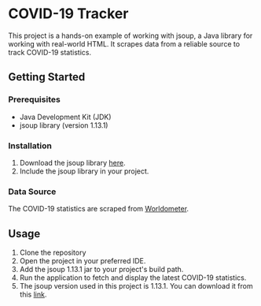 # COVID-19 Tracker

This project is a hands-on example of working with jsoup, a Java library for working with real-world HTML. It scrapes data from a reliable source to track COVID-19 statistics.

## Getting Started

### Prerequisites

- Java Development Kit (JDK)
- jsoup library (version 1.13.1)

### Installation

1. Download the jsoup library [here](https://jsoup.org/packages/jsoup-1.13.1.jar).
2. Include the jsoup library in your project.

### Data Source

The COVID-19 statistics are scraped from [Worldometer](https://www.worldometers.info/coronavirus/).

## Usage

1. Clone the repository
2. Open the project in your preferred IDE.
3. Add the jsoup 1.13.1 jar to your project's build path.
4. Run the application to fetch and display the latest COVID-19 statistics.
5. The jsoup version used in this project is 1.13.1. You can download it from this [link](https://jsoup.org/packages/jsoup-1.13.1.jar).
